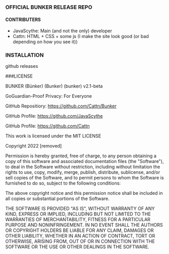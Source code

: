 ### OFFICIAL BUNKER RELEASE REPO
#### CONTRIBUTERS
- JavaScythe: Main (and not the only) developer
- Cattn: HTML + CSS + some js (I make the site look good (or bad depending on how you see it))
### INSTALLATION
github releases

###LICENSE

BUNKER (Bünker) (Bunker) (bunker) v2.1-beta

GoGuardian-Proof Privacy: For Everyone

GitHub Repositiory: https://github.com/Cattn/Bunker

GitHub Profile: https://github.com/JavaScythe

GitHub Profile: https://github.com/Cattn

This work is licensed under the MIT LICENSE

Copyright 2022 [removed]

Permission is hereby granted, free of charge, to any person obtaining a copy of this software and associated documentation files (the "Software"), to deal in the Software without restriction, including without limitation the rights to use, copy, modify, merge, publish, distribute, sublicense, and/or sell copies of the Software, and to permit persons to whom the Software is furnished to do so, subject to the following conditions:

The above copyright notice and this permission notice shall be included in all copies or substantial portions of the Software.

THE SOFTWARE IS PROVIDED "AS IS", WITHOUT WARRANTY OF ANY KIND, EXPRESS OR IMPLIED, INCLUDING BUT NOT LIMITED TO THE WARRANTIES OF MERCHANTABILITY, FITNESS FOR A PARTICULAR PURPOSE AND NONINFRINGEMENT. IN NO EVENT SHALL THE AUTHORS OR COPYRIGHT HOLDERS BE LIABLE FOR ANY CLAIM, DAMAGES OR OTHER LIABILITY, WHETHER IN AN ACTION OF CONTRACT, TORT OR OTHERWISE, ARISING FROM, OUT OF OR IN CONNECTION WITH THE SOFTWARE OR THE USE OR OTHER DEALINGS IN THE SOFTWARE.